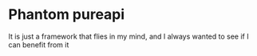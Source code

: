 # Phantom pureapi

It is just a framework that flies in my mind,
and I always wanted to see if I can benefit from it